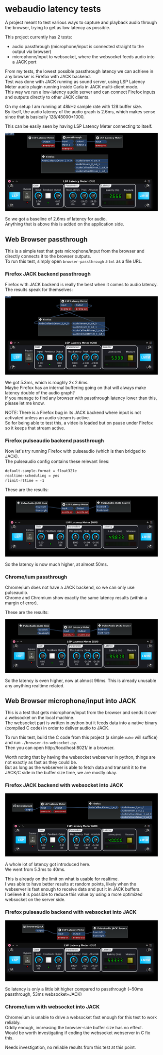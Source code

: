 # webaudio latency tests

A project meant to test various ways to capture and playback audio through the browser, trying to get as low latency as possible.

This project currently has 2 tests:

- audio passthrough (microphone/input is connected straight to the output via browser)
- microphone/input to websocket, where the websocket feeds audio into a JACK port

From my tests, the lowest possible passthrough latency we can achieve in any browser is Firefox with JACK backend.  
Test was done with JACK running as sound server, using LSP Latency Meter audio plugin running inside Carla in JACK multi-client mode.  
This way we run a low-latency audio server and can connect Firefox inputs and outputs directly to other JACK clients.

On my setup I am running at 48kHz sample rate with 128 buffer size.  
By itself, the audio latency of the audio graph is 2.6ms, which makes sense since that is basically 128/48000*1000.

This can be easily seen by having LSP Latency Meter connecting to itself.

![Screenshot](images/Screenshot_20210426_164448.png)

So we got a baseline of 2.6ms of latency for audio.  
Anything that is above this is added on the application side.

## Web Browser passthrough

This is a simple test that gets microphone/input from the browser and directly connects it to the browser outputs.  
To run this test, simply open `browser-passthrough.html` as a file URL.

### Firefox JACK backend passthrough

Firefox with JACK backend is really the best when it comes to audio latency.  
The results speak for themselves:

![Screenshot](images/Screenshot_20210426_164219.png)

We got 5.3ms, which is roughly 2x 2.6ms.  
Maybe Firefox has an internal buffering going on that will always make latency double of the audio graph?  
If you manage to find any browser with passthrough latency lower than this, please let me know.

NOTE: There is a Firefox bug in its JACK backend where input is not activated unless an audio stream is active.  
So for being able to test this, a video is loaded but on pause under Firefox so it keeps that stream active.

### Firefox pulseaudio backend passthrough

Now let's try running Firefox with pulseaudio (which is then bridged to JACK).  
The pulseaudio config contains these relevant lines:

```
default-sample-format = float32le
realtime-scheduling = yes
rlimit-rttime = -1
```

These are the results:

![Screenshot](images/Screenshot_20210426_171802.png)

So the latency is now much higher, at almost 50ms.

### Chrome/ium passthrough

Chrome/ium does not have a JACK backend, so we can only use pulseaudio.  
Chrome and Chromium show exactly the same latency results (within a margin of error).
<!-- It has issues running at low-latency (256 audio buffer size from browser side), ending up not always sending data on-time. -->

These are the results:

![Screenshot](images/Screenshot_20210426_170939.png)

So the latency is even higher, now at almost 96ms. This is already unusable any anything realtime related.


## Web Browser microphone/input into JACK

This is a test that gets microphone/input from the browser and sends it over a websocket on the local machine.  
The websocket part is written in python but it feeds data into a native binary (compiled C code) in order to deliver audio to JACK.

To run this test, build the C code from this project (a simple `make` will suffice) and run `./browser-to-websocket.py`.  
Then you can open http://localhost:8021/ in a browser.

Worth noting that by having the websocket webserver in python, things are not exactly as fast as they could be.  
But as long as the webserver is able to fetch data and transmit it to the JACK/C side in the buffer size time, we are mostly okay.

### Firefox JACK backend with websocket into JACK

![Screenshot](images/Screenshot_20210426_174631.png)

A whole lot of latency got introduced here.  
We went from 5.3ms to 40ms.

This is already on the limit on what is usable for realtime.  
I was able to have better results at random points, likely when the webserver is fast enough to receive data and put it in JACK buffers.  
I believe it is possible to reduce this value by using a more optimized websocket on the server side.

### Firefox pulseaudio backend with websocket into JACK

![Screenshot](images/Screenshot_20210426_173213.png)

So latency is only a little bit higher compared to passthrough (~50ms passthrough, 53ms websocket+JACK)

### Chrome/ium with websocket into JACK

Chrome/ium is unable to drive a websocket fast enough for this test to work reliably.  
Oddly enough, increasing the browser-side buffer size has no effect.  
Would be worth investigating if coding the websocket webserver in C fix this.  

Needs investigation, no reliable results from this test at this point.
